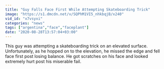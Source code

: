 ```yaml
---
title: "Guy Falls Face First While Attempting Skateboarding Trick"
image: "https://s1.dmcdn.net/v/SQPhM1VI5_nhkbqjB/x240"
vid_id: "x7vsyxi"
categories: "news"
tags: ["argentina","face","faceplant"]
date: "2020-08-28T13:57:04+03:00"
---
```

This guy was attempting a skateboarding trick on an elevated surface. Unfortunately, as he hopped on to the elevation, he missed the edge and fell face first post losing balance. He got scratches on his face and looked extremely hurt post his miserable fail.
